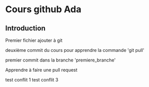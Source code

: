 # Cours github Ada

## Introduction

Premier fichier ajouter à git

deuxième commit du cours pour apprendre la commande 'git pull'

premier commit dans la branche 'premiere_branche'

Apprendre à faire une pull request

test conflit 1
test conflit 3